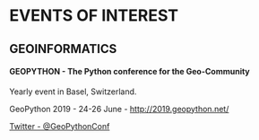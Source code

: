 # EVENTS OF INTEREST
## GEOINFORMATICS
#### GEOPYTHON - The Python conference for the Geo-Community
Yearly event in Basel, Switzerland.

GeoPython 2019 - 24-26 June - http://2019.geopython.net/

[Twitter - @GeoPythonConf](https://twitter.com/GeoPythonConf)


